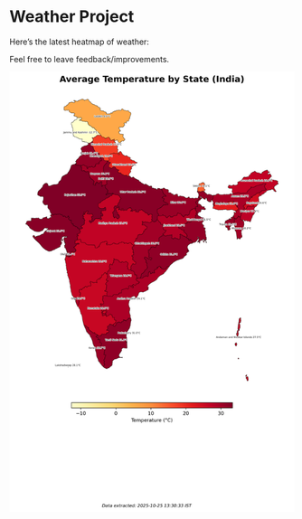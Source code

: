 # Weather Project

Here’s the latest heatmap of weather:

Feel free to leave feedback/improvements.

![India Heatmap](docs/assets/india_heatmap.png?v=FC83A3)
